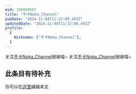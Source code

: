 ```yaml
---
mid: 399999687
title: "不卡Noka_Channel"
pubDate: "2024-11-04T11:22:09.493Z"
updatedDate: "2024-11-04T11:22:09.493Z"
profile:
  {
    Nickname: ["不卡Noka_Channel"],
  }
---
```


关注[不卡Noka_Channel](https://space.bilibili.com/399999687)谢谢喵~ 关注[不卡Noka_Channel](https://space.bilibili.com/399999687)谢谢喵~

## 此条目有待补充
你可以在[这里](https://github.com/Yuhanawa/VTuber.ICU/edit/master/src/content/v/不卡Noka_Channel/index.md)编辑本文
